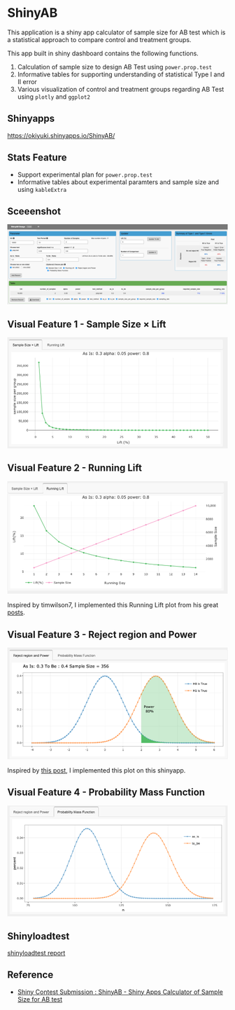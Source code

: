 # ShinyAB 

This application is a shiny app calculator of sample size for AB test which is a statistical approach to compare control and treatment groups. 

This app built in shiny dashboard contains the following functions.
1. Calculation of sample size to design AB Test using `power.prop.test`
2. Informative tables for supporting understanding of statistical Type I and II error 
3. Various visualization of control and treatment groups regarding AB Test using `plotly` and `ggplot2`

## Shinyapps
https://okiyuki.shinyapps.io/ShinyAB/

## Stats Feature 
* Support experimental plan for `power.prop.test`
* Informative tables about experimental paramters and sample size and using `kableExtra`

## Sceeenshot 

![image](docs/top1.png)

## Visual Feature 1 - Sample Size × Lift 

![image](docs/vis1.png)

## Visual Feature 2 - Running Lift

![image](docs/vis2.png)

Inspired by timwilson7, I implemented this Running Lift plot from his great [posts](https://www.searchdiscovery.com/blog/sample-size-calculation-myth-buster-edition/).

## Visual Feature 3 - Reject region and Power

![image](docs/vis3.png)

Inspired by [this post](http://ethen8181.github.io/Business-Analytics/ab_tests/frequentist_ab_test.html), I implemented this plot on this shinyapp.

## Visual Feature 4 - Probability Mass Function

![image](docs/vis4.png)

## Shinyloadtest

[shinyloadtest report](https://okiyuki99.github.io/ShinyAB/shinyloadtest_report.html)

## Reference
* [Shiny Contest Submission : ShinyAB - Shiny Apps Calculator of Sample Size for AB test](https://community.rstudio.com/t/shiny-contest-submission-shinyab-shiny-apps-calculator-of-sample-size-for-ab-test/25675)


